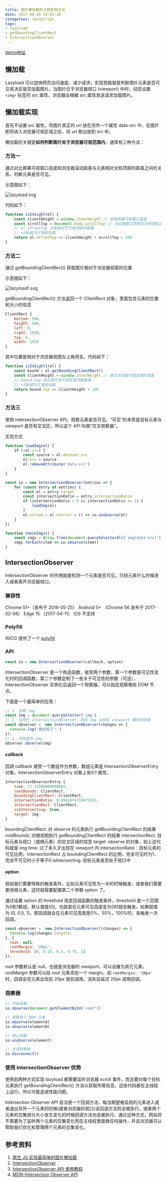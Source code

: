 ```yaml
---
title: 图片懒加载的几种实现方式
date: 2017-08-28 14:55:20
categories: JavaScript
tags:
- lazyload
- getBoundingClientRect
- IntersectionObserver
---
```


[demo地址](https://lz5z.com/lazyload)

## 懒加载

Lazyload 可以加快网页访问速度，减少请求，实现思路就是判断图片元素是否可见来决定是否加载图片。当图片位于浏览器视口 (viewport) 中时，动态设置 `<img>` 标签的 src 属性，浏览器会根据 src 属性发送请求加载图片。

## 懒加载实现

首先不设置 src 属性，将图片真正的 url 放在另外一个属性 data-src 中，在图片即将进入浏览器可视区域之前，将 url 取出放到 src 中。

懒加载的关键是**如何判断图片处于浏览器可视范围内**，通常有三种方法：

### 方法一

通过对比屏幕可视窗口高度和浏览器滚动距离与元素相对文档顶部的距离之间的关系，判断元素是否可见。

<!--more-->

示意图如下：

<img src="/assets/img/lazyload.svg" alt="lazyload.svg">

代码如下：

```javascript
function isInSight(el) {
    const clientHeight = window.innerHeight // 获取屏幕可视窗口高度
    const scrollTop = document.body.scrollTop // 浏览器窗口顶部与文档顶部之间的距离
    // el.offsetTop 元素相对于文档顶部的距离 
    // +100是为了提前加载
    return el.offsetTop <= clientHeight + scrollTop + 100
}
```

### 方法二

通过 getBoundingClientRect() 获取图片相对于浏览器视窗的位置

示意图如下：

<img src="/assets/img/lazyload1.svg" alt="lazyload1.svg">

getBoundingClientRect() 方法返回一个 ClientRect 对象，里面包含元素的位置和大小的信息

```javascript
ClientRect {
	bottom: 596,
	height: 596,
	left: 0,
	right: 1920,
	top: 0,
	width: 1920
}
```

其中位置是相对于浏览器视图左上角而言。代码如下：

```javascript
function isInSight1(el) {
    const bound = el.getBoundingClientRect() 
    const clientHeight = window.innerHeight // 表示浏览器可视区域的高度
    // bound.top 表示图片到可视区域顶部距离
    // +100是为了提前加载
    return bound.top <= clientHeight + 100 
}
```

### 方法三

使用 IntersectionObserver API，观察元素是否可见。“可见”的本质是目标元素与 viewport 是否有交叉区，所以这个 API 叫做“交叉观察器”。

实现方式

```javascript
function loadImg(el) {
    if (!el.src) {
        const source = el.dataset.src
        el.src = source
        el.removeAttribute('data-src')
    }
}

const io = new IntersectionObserver(entries => {
	for (const entry of entries) {
        const el = entry.target
        const intersectionRatio = entry.intersectionRatio
        if (intersectionRatio > 0 && intersectionRatio <= 1) {
            loadImg(el)
        }
        el.onload = el.onerror = () => io.unobserve(el)
    }
})

function checkImgs() {
    const imgs = Array.from(document.querySelectorAll('img[data-src]'))
    imgs.forEach(item => io.observe(item))
}
```

## IntersectionObserver

IntersectionObserver 的作用就是检测一个元素是否可见，已经元素什么时候进入或者离开浏览器视口。

### 兼容性

Chrome 51+（发布于 2016-05-25）
Android 5+ （Chrome 56 发布于 2017-02-06）
Edge 15 （2017-04-11）
iOS 不支持

### Polyfill

WICG 提供了一个 [polyfill](https://github.com/w3c/IntersectionObserver)

### API

```javascript
const io = new IntersectionObserver(callback, option)
```

IntersectionObserver 是一个构造函数，接受两个参数，第一个参数是可见性变化时的回调函数，第二个参数定制了一些关于可见性的参数（可选），IntersectionObserver 实例化后返回一个观察器，可以指定观察哪些 DOM 节点。

下面是一个最简单的应用：

```javascript
// 1. 获取 img
const img = document.querySelector('img')
// 2. 实例化 IntersectionObserver，添加 img 出现在 viewport 瞬间的回调
const observer =  new IntersectionObserver(changes => { 
  console.log('我出现了！') 
});
// 3. 开始监听 img
observer.observe(img)
```

#### callback

回调 callback 接受一个数组作为参数，数组元素是 IntersectionObserverEntry 对象。IntersectionObserverEntry 对象上有5个属性，

```javascript
IntersectionObserverEntry {
	time: 72.15500000000002, 
	rootBounds: ClientRect, 
	boundingClientRect: ClientRect, 
	intersectionRatio: 0.4502074718475342,
	intersectionRect: ClientRect, 
	isIntersecting: true,
	target: img
}
```
boundingClientRect: 对 observe 的元素执行 getBoundingClientRect 的结果
rootBounds: 对根视图执行 getBoundingClientRect 的结果
intersectionRect: 目标元素与视口（或根元素）的交叉区域的信息
target: observe 的对象，如上述代码就是 img
time: 过了多久才出现在 viewport 内
intersectionRatio：目标元素的可见比例，intersectionRect 占 boundingClientRect 的比例，完全可见时为1，完全不可见时小于等于0
isIntersecting: 目标元素是否处于视口中

#### option

假如我们需要特殊的触发条件，比如元素可见性为一半的时候触发，或者我们需要更改根元素，这时就需要配置第二个参数 option 了。

通过设置 option 的 threshold 改变回调函数的触发条件，threshold 是一个范围为0到1数组，默认值是[0]，也就是在元素可见高度变为0时就会触发。如果赋值为 [0, 0.5, 1]，那回调就会在元素可见高度是0%，50%，100%时，各触发一次回调。

```javascript
const observer =  new IntersectionObserver((changes) => { 
  console.log(changes.length); 
}, {
  root: null, 
  rootMargin: '20px', 
  threshold: [0, 0.25, 0.5, 0.75, 1]
});
```

root 参数默认是 null，也就是浏览器的 viewport，可以设置为其它元素，rootMargin 参数可以给 root 元素添加一个 margin，如 `rootMargin: '20px'` 时，回调会在元素出现前 20px 提前调用，消失后延迟 20px 调用回调。

### 观察器

```javascript
// 开始观察
io.observe(document.getElementById('root'))

// 观察多个 DOM 元素
io.observe(elementA)
io.observe(elementB)

// 停止观察
io.unobserve(element)

// 关闭观察器
io.disconnect()
```

### 使用 IntersectionObserver 优势

使用前两种方式实现 lazyload 都需要监听浏览器 scroll 事件，而且要对每个目标元素执行 getBoundingClientRect() 方法以获取所需信息，这些代码都在主线程上运行，所以可能造成性能问题。

Intersection Observer API 会注册一个回调方法，每当期望被监视的元素进入或者退出另外一个元素的时候(或者浏览器的视口)该回调方法将会被执行，或者两个元素的交集部分大小发生变化的时候回调方法也会被执行。通过这种方式，网站将不需要为了监听两个元素的交集变化而在主线程里面做任何操作，并且浏览器可以帮助我们优化和管理两个元素的交集变化。

## 参考资料

1. [原生 JS 实现最简单的图片懒加载](https://juejin.im/entry/599a78be6fb9a0247e424d67)
2. [IntersectionObserver](https://github.com/justjavac/the-front-end-knowledge-you-may-dont-know/issues/10)
3. [IntersectionObserver API 使用教程](http://www.ruanyifeng.com/blog/2016/11/intersectionobserver_api.html)
4. [MDN-Intersection Observer API](https://developer.mozilla.org/zh-CN/docs/Web/API/Intersection_Observer_API#Browser_compatibility)